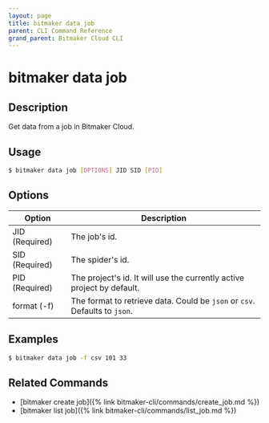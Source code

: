 ```yaml
---
layout: page
title: bitmaker data job
parent: CLI Command Reference
grand_parent: Bitmaker Cloud CLI
---
```


# bitmaker data job

## Description

Get data from a job in Bitmaker Cloud.

## Usage

```bash
$ bitmaker data job [OPTIONS] JID SID [PID]
```

## Options

|Option|Description|
| ---- | --------- |
|JID (Required)|The job's id.|
|SID (Required)|The spider's id.|
|PID (Required)|The project's id. It will use the currently active project by default.|
|format (-f)|The format to retrieve data. Could be `json` or `csv`. Defaults to `json`.|

## Examples

```bash
$ bitmaker data job -f csv 101 33
```

## Related Commands

- [bitmaker create job]({% link bitmaker-cli/commands/create_job.md %})
- [bitmaker list job]({% link bitmaker-cli/commands/list_job.md %})

